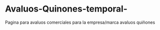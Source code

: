 # Avaluos-Quinones-temporal-
Pagina para avaluos comerciales para la empresa/marca avaluos quiñones
